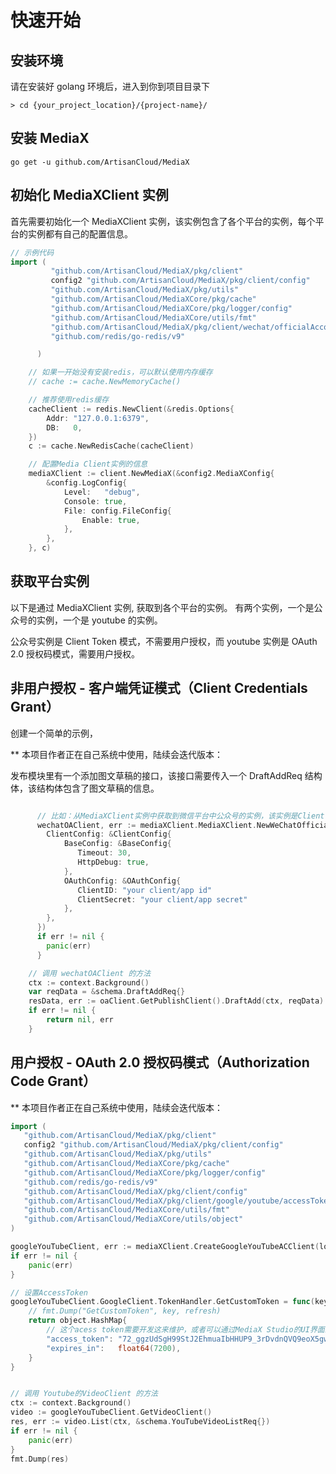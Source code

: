 # 快速开始

## 安装环境

请在安装好 golang 环境后，进入到你到项目目录下

```shell
> cd {your_project_location}/{project-name}/
```

## 安装 MediaX

```shell
go get -u github.com/ArtisanCloud/MediaX
```

## 初始化 MediaXClient 实例

首先需要初始化一个 MediaXClient 实例，该实例包含了各个平台的实例，每个平台的实例都有自己的配置信息。

```go
// 示例代码
import (
         "github.com/ArtisanCloud/MediaX/pkg/client"
         config2 "github.com/ArtisanCloud/MediaX/pkg/client/config"
         "github.com/ArtisanCloud/MediaX/pkg/utils"
         "github.com/ArtisanCloud/MediaXCore/pkg/cache"
         "github.com/ArtisanCloud/MediaXCore/pkg/logger/config"
         "github.com/ArtisanCloud/MediaXCore/utils/fmt"
         "github.com/ArtisanCloud/MediaX/pkg/client/wechat/officialAccount/clientTokenClient/publish/schema"
         "github.com/redis/go-redis/v9"

      )

    // 如果一开始没有安装redis，可以默认使用内存缓存
    // cache := cache.NewMemoryCache()

    // 推荐使用redis缓存
	cacheClient := redis.NewClient(&redis.Options{
		Addr: "127.0.0.1:6379",
		DB:   0,
	})
	c := cache.NewRedisCache(cacheClient)

    // 配置Media Client实例的信息
    mediaXClient := client.NewMediaX(&config2.MediaXConfig{
        &config.LogConfig{
            Level:   "debug",
            Console: true,
            File: config.FileConfig{
                Enable: true,
            },
        },
    }, c)


```

## 获取平台实例

以下是通过 MediaXClient 实例, 获取到各个平台的实例。
有两个实例，一个是公众号的实例，一个是 youtube 的实例。

公众号实例是 Client Token 模式，不需要用户授权，而 youtube 实例是 OAuth 2.0 授权码模式，需要用户授权。

## 非用户授权 - 客户端凭证模式（Client Credentials Grant）

创建一个简单的示例，

\*\* 本项目作者正在自己系统中使用，陆续会迭代版本：

发布模块里有一个添加图文草稿的接口，该接口需要传入一个 DraftAddReq 结构体，该结构体包含了图文草稿的信息。

```go

      // 比如：从MediaXClient实例中获取到微信平台中公众号的实例，该实例是Client Token模式，不需要用户授权
      wechatOAClient, err := mediaXClient.MediaXClient.NewWeChatOfficialAccountCTClient(&config2.WeChatOfficialAccountConfig{
        ClientConfig: &ClientConfig{
            BaseConfig: &BaseConfig{
               Timeout: 30,
               HttpDebug: true,
            },
            OAuthConfig: &OAuthConfig{
               ClientID: "your client/app id"
               ClientSecret: "your client/app secret"
            },
        },
      })
      if err != nil {
        panic(err)
      }

    // 调用 wechatOAClient 的方法
    ctx := context.Background()
    var reqData = &schema.DraftAddReq{}
    resData, err := oaClient.GetPublishClient().DraftAdd(ctx, reqData)
    if err != nil {
        return nil, err
    }

```

## 用户授权 - OAuth 2.0 授权码模式（Authorization Code Grant）

\*\* 本项目作者正在自己系统中使用，陆续会迭代版本：

```go
import (
   "github.com/ArtisanCloud/MediaX/pkg/client"
   config2 "github.com/ArtisanCloud/MediaX/pkg/client/config"
   "github.com/ArtisanCloud/MediaX/pkg/utils"
   "github.com/ArtisanCloud/MediaXCore/pkg/cache"
   "github.com/ArtisanCloud/MediaXCore/pkg/logger/config"
   "github.com/redis/go-redis/v9"
   "github.com/ArtisanCloud/MediaX/pkg/client/config"
   "github.com/ArtisanCloud/MediaX/pkg/client/google/youtube/accessTokenClient/video/schema"
   "github.com/ArtisanCloud/MediaXCore/utils/fmt"
   "github.com/ArtisanCloud/MediaXCore/utils/object"
)

googleYouTubeClient, err := mediaXClient.CreateGoogleYouTubeACClient(localConfig.GoogleYouTubeConfig)
if err != nil {
	panic(err)
}

// 设置AccessToken
googleYouTubeClient.GoogleClient.TokenHandler.GetCustomToken = func(key string, refresh bool) object.HashMap {
	// fmt.Dump("GetCustomToken", key, refresh)
	return object.HashMap{
		// 这个acess token需要开发这来维护，或者可以通过MediaX Studio的UI界面来维护
		"access_token": "72_ggzUdSgH99StJ2EhmuaIbHHUP9_3rDvdnQVQ9eoX5gwmNfuLpJgBUb5uPgdoh4aoVv9jYz3EKglRT73ppWqgRwzirNQM-bHaToDQ83ux1sFdCr5GK7jxYQfAESoCOEaAHAKWM",
		"expires_in":   float64(7200),
	}
}


// 调用 Youtube的VideoClient 的方法
ctx := context.Background()
video := googleYouTubeClient.GetVideoClient()
res, err := video.List(ctx, &schema.YouTubeVideoListReq{})
if err != nil {
	panic(err)
}
fmt.Dump(res)

```
